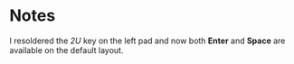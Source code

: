 # Notes

I resoldered the _2U_ key on the left pad and now both **Enter** and **Space** are available on the default layout.